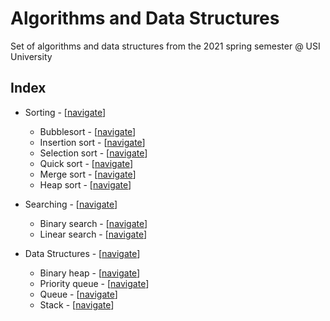 # Algorithms and Data Structures

Set of algorithms and data structures from the 2021 spring semester @ USI University

## Index

- Sorting - [[navigate](https://github.com/edoriggio/algorithms-and-data-structures/tree/master/sorting)]
    - Bubblesort - [[navigate](https://github.com/edoriggio/algorithms-and-data-structures/tree/master/sorting/bubblesort.py)]
    - Insertion sort - [[navigate](https://github.com/edoriggio/algorithms-and-data-structures/tree/master/sorting/insertion_sort.py)]
    - Selection sort - [[navigate](https://github.com/edoriggio/algorithms-and-data-structures/tree/master/sorting/selection_sort.py)]
    - Quick sort - [[navigate](https://github.com/edoriggio/algorithms-and-data-structures/tree/master/sorting/quick_sort.py)]
    - Merge sort - [[navigate](https://github.com/edoriggio/algorithms-and-data-structures/tree/master/sorting/merge_sort.py)]
    - Heap sort - [[navigate](https://github.com/edoriggio/algorithms-and-data-structures/tree/master/sorting/heap_sort.py)]

- Searching - [[navigate](https://github.com/edoriggio/algorithms-and-data-structures/tree/master/searching)]
    - Binary search - [[navigate](https://github.com/edoriggio/algorithms-and-data-structures/tree/master/searching/binary_search.py)]
    - Linear search - [[navigate](https://github.com/edoriggio/algorithms-and-data-structures/tree/master/searching/linear_search.py)]

- Data Structures - [[navigate](https://github.com/edoriggio/algorithms-and-data-structures/tree/master/data_structures)]
    - Binary heap - [[navigate](https://github.com/edoriggio/algorithms-and-data-structures/tree/master/data_structures/binary_heap.py)]
    - Priority queue - [[navigate](https://github.com/edoriggio/algorithms-and-data-structures/tree/master/data_structures/priority_queue.py)]
    - Queue - [[navigate](https://github.com/edoriggio/algorithms-and-data-structures/tree/master/data_structures/queue.py)]
    - Stack - [[navigate](https://github.com/edoriggio/algorithms-and-data-structures/tree/master/data_structures/stack.py)]

<!-- - Miscellaneous - [[navigate](https://github.com/edoriggio/algorithms-and-data-structures/tree/master/misc)]
    - Selection - [[navigate](https://github.com/edoriggio/algorithms-and-data-structures/tree/master/misc/selection.py)]

- Graphs - [[navigate](https://github.com/edoriggio/algorithms-and-data-structures/tree/master/final/graphs)]
    - Breath First Search - [[navigate](https://github.com/edoriggio/algorithms-and-data-structures/tree/master/final/graphs/bfs.py)]
    - Depth First Search - [[navigate](https://github.com/edoriggio/algorithms-and-data-structures/tree/master/final/graphs/dfs.py)]
    
- Exercises
    - Midterm - [[navigate](https://github.com/edoriggio/algo-2021/tree/master/exercises/midterm)]
        - Exercise #1 - [[navigate](https://github.com/edoriggio/algo-2021/tree/master/exercises/midterm/%231.py)]
        - Exercise #2 - [[navigate](https://github.com/edoriggio/algo-2021/tree/master/exercises/midterm/%232.py)]
        - Exercise #3 - [[navigate](https://github.com/edoriggio/algo-2021/tree/master/exercises/midterm/%233.py)]
        - Exercise #4 - [[navigate](https://github.com/edoriggio/algo-2021/tree/master/exercises/midterm/%234.py)]
        - Exercise #5 - [[navigate](https://github.com/edoriggio/algo-2021/tree/master/exercises/midterm/%235.py)]
    - Exercise Sheet - [[navigate](https://github.com/edoriggio/algo-2021/tree/master/exercises/sheet)]
        - Exercise #2 - [[navigate](https://github.com/edoriggio/algo-2021/blob/master/exercises/sheet/%232.py)]
        - Exercise #12 - [[navigate](https://github.com/edoriggio/algo-2021/blob/master/exercises/sheet/%2312.py)]
        - Exercise #15 - [[navigate](https://github.com/edoriggio/algo-2021/blob/master/exercises/sheet/%2315.py)]
        - Exercise #22 - [[navigate](https://github.com/edoriggio/algo-2021/blob/master/exercises/sheet/%2322.py)]
        - Exercise #34 - [[navigate](https://github.com/edoriggio/algo-2021/blob/master/exercises/sheet/%2334.py)]
        - Exercise #41 - [[navigate](https://github.com/edoriggio/algo-2021/blob/master/exercises/sheet/%2341.py)]
        - Exercise #103 - [[navigate](https://github.com/edoriggio/algo-2021/blob/master/exercises/sheet/%23103.py)]
        - Exercise #124 - [[navigate](https://github.com/edoriggio/algo-2021/blob/master/exercises/sheet/%23124.py)]
        - Exercise #126 - [[navigate](https://github.com/edoriggio/algo-2021/blob/master/exercises/sheet/%23126.py)]
        - Exercise #139 - [[navigate](https://github.com/edoriggio/algo-2021/blob/master/exercises/sheet/%23139.py)]
        - Exercise #142 - [[navigate](https://github.com/edoriggio/algo-2021/blob/master/exercises/sheet/%23142.py)]
        - Exercise #143 - [[navigate](https://github.com/edoriggio/algo-2021/blob/master/exercises/sheet/%23143.py)]
        - Exercise #150 - [[navigate](https://github.com/edoriggio/algo-2021/blob/master/exercises/sheet/%23150.py)]
        - Exercise #154 - [[navigate](https://github.com/edoriggio/algo-2021/blob/master/exercises/sheet/%23154.py)]
        - Exercise #156 - [[navigate](https://github.com/edoriggio/algo-2021/blob/master/exercises/sheet/%23156.py)]
        - Exercise #159 - [[navigate](https://github.com/edoriggio/algo-2021/blob/master/exercises/sheet/%23159.py)]
        - Exercise #162 - [[navigate](https://github.com/edoriggio/algo-2021/blob/master/exercises/sheet/%23162.py)]
    - Dynamic Programming - [[navigate](http://github.com/edoriggio/algo2021/tree/master/final/dynamic)]
        - Fibonacci - [[navigate](https://github.com/edoriggio/algo-2021/blob/master/exercises/dynamic/dp_fibonacci.py)]
        - Knapsack - [[navigate](https://github.com/edoriggio/algo-2021/blob/master/exercises/dynamic/dp_knapsack.py)] -->
